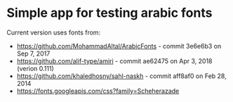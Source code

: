 # Simple app for testing arabic fonts
Current version uses fonts from:
* https://github.com/MohammadAltal/ArabicFonts - commit 3e6e6b3  on Sep 7, 2017
* https://github.com/alif-type/amiri - commit ae62475 on Apr 3, 2018 (verion 0.111)
* https://github.com/khaledhosny/sahl-naskh - commit aff8af0  on Feb 28, 2014
* https://fonts.googleapis.com/css?family=Scheherazade
